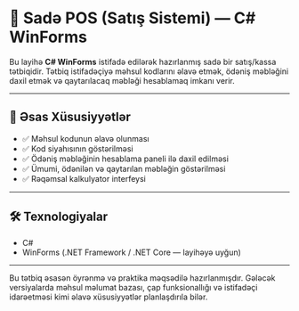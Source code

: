 # 💼 Sadə POS (Satış Sistemi) — C# WinForms

Bu layihə **C# WinForms** istifadə edilərək hazırlanmış sadə bir satış/kassa tətbiqidir. Tətbiq istifadəçiyə məhsul kodlarını əlavə etmək, ödəniş məbləğini daxil etmək və qaytarılacaq məbləği hesablamaq imkanı verir.

---

## 🔧 Əsas Xüsusiyyətlər

- ✅ Məhsul kodunun əlavə olunması  
- ✅ Kod siyahısının göstərilməsi  
- ✅ Ödəniş məbləğinin hesablama paneli ilə daxil edilməsi  
- ✅ Ümumi, ödənilən və qaytarılan məbləğin göstərilməsi  
- ✅ Rəqəmsal kalkulyator interfeysi  

---

## 🛠️ Texnologiyalar

- C#  
- WinForms (.NET Framework / .NET Core — layihəyə uyğun)

---

Bu tətbiq əsasən öyrənmə və praktika məqsədilə hazırlanmışdır. Gələcək versiyalarda məhsul məlumat bazası, çap funksionallığı və istifadəçi idarəetməsi kimi əlavə xüsusiyyətlər planlaşdırıla bilər.
